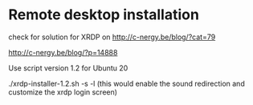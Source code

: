 # Remote desktop installation

check for solution for XRDP on http://c-nergy.be/blog/?cat=79

http://c-nergy.be/blog/?p=14888

Use script version 1.2 for Ubuntu 20

./xrdp-installer-1.2.sh -s -l      (this would enable the sound redirection and customize the xrdp login screen)

